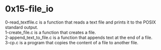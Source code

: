 <h1>0x15-file_io</h1>

0-read_textfile.c is a function that reads a text file and prints it to the POSIX standard output.<br />
1-create_file.c is a function that creates a file.<br />
2-append_text_to_file.c is a function that appends text at the end of a file.<br />
3-cp.c is a program that copies the content of a file to another file.<br />